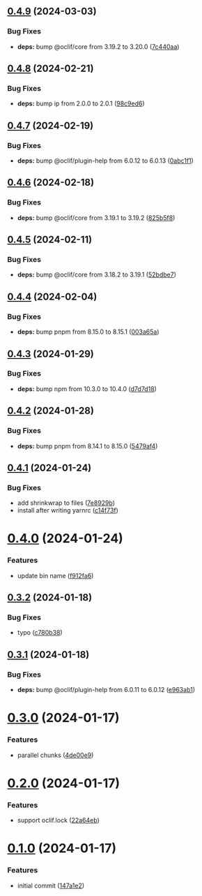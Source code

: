 ## [0.4.9](https://github.com/oclif/test-plugin-generator/compare/0.4.8...0.4.9) (2024-03-03)


### Bug Fixes

* **deps:** bump @oclif/core from 3.19.2 to 3.20.0 ([7c440aa](https://github.com/oclif/test-plugin-generator/commit/7c440aab2a9aa68141b282c85502b24bed38010f))



## [0.4.8](https://github.com/oclif/test-plugin-generator/compare/0.4.7...0.4.8) (2024-02-21)


### Bug Fixes

* **deps:** bump ip from 2.0.0 to 2.0.1 ([98c9ed6](https://github.com/oclif/test-plugin-generator/commit/98c9ed6964ee5221417f9634b26bf8c0cd9a0769))



## [0.4.7](https://github.com/oclif/test-plugin-generator/compare/0.4.6...0.4.7) (2024-02-19)


### Bug Fixes

* **deps:** bump @oclif/plugin-help from 6.0.12 to 6.0.13 ([0abc1f1](https://github.com/oclif/test-plugin-generator/commit/0abc1f1e244ec17246e74a42aac22d576e2252ad))



## [0.4.6](https://github.com/oclif/test-plugin-generator/compare/0.4.5...0.4.6) (2024-02-18)


### Bug Fixes

* **deps:** bump @oclif/core from 3.19.1 to 3.19.2 ([825b5f8](https://github.com/oclif/test-plugin-generator/commit/825b5f846e805cc704005a0b1c9fa5ef6acb5cc6))



## [0.4.5](https://github.com/oclif/test-plugin-generator/compare/0.4.4...0.4.5) (2024-02-11)


### Bug Fixes

* **deps:** bump @oclif/core from 3.18.2 to 3.19.1 ([52bdbe7](https://github.com/oclif/test-plugin-generator/commit/52bdbe7cc69068ac7c39a906c3434899cffc4844))



## [0.4.4](https://github.com/oclif/test-plugin-generator/compare/0.4.3...0.4.4) (2024-02-04)


### Bug Fixes

* **deps:** bump pnpm from 8.15.0 to 8.15.1 ([003a65a](https://github.com/oclif/test-plugin-generator/commit/003a65ab4b89ca23cbd71a89549b094c322aab13))



## [0.4.3](https://github.com/oclif/test-plugin-generator/compare/0.4.2...0.4.3) (2024-01-29)


### Bug Fixes

* **deps:** bump npm from 10.3.0 to 10.4.0 ([d7d7d18](https://github.com/oclif/test-plugin-generator/commit/d7d7d186d06595b74704c0478858c3e5bbf0088d))



## [0.4.2](https://github.com/oclif/test-plugin-generator/compare/0.4.1...0.4.2) (2024-01-28)


### Bug Fixes

* **deps:** bump pnpm from 8.14.1 to 8.15.0 ([5479af4](https://github.com/oclif/test-plugin-generator/commit/5479af4e095a5aa212fbffde37a1d482c6716726))



## [0.4.1](https://github.com/oclif/test-plugin-generator/compare/0.4.0...0.4.1) (2024-01-24)


### Bug Fixes

* add shrinkwrap to files ([7e8929b](https://github.com/oclif/test-plugin-generator/commit/7e8929be54f1835cc97ad46ae9f640ad121b5221))
* install after writing yarnrc ([c14f73f](https://github.com/oclif/test-plugin-generator/commit/c14f73f32177c96047c8451ad1f2e1002e4c682b))



# [0.4.0](https://github.com/oclif/test-plugin-generator/compare/0.3.2...0.4.0) (2024-01-24)


### Features

* update bin name ([f912fa6](https://github.com/oclif/test-plugin-generator/commit/f912fa6880cb3b8f9892b92a1424d986dabd16f6))



## [0.3.2](https://github.com/oclif/test-plugin-generator/compare/0.3.1...0.3.2) (2024-01-18)


### Bug Fixes

* typo ([c780b38](https://github.com/oclif/test-plugin-generator/commit/c780b38a2533c67a15ae26faa10c2461da6fc8c0))



## [0.3.1](https://github.com/oclif/test-plugin-generator/compare/0.3.0...0.3.1) (2024-01-18)


### Bug Fixes

* **deps:** bump @oclif/plugin-help from 6.0.11 to 6.0.12 ([e963ab1](https://github.com/oclif/test-plugin-generator/commit/e963ab1be344c9ab1715927fa3e31aa319efc7dc))



# [0.3.0](https://github.com/oclif/test-plugin-generator/compare/0.2.0...0.3.0) (2024-01-17)


### Features

* parallel chunks ([4de00e9](https://github.com/oclif/test-plugin-generator/commit/4de00e9b1ea65808f1be95b69bcdd3c13e00b067))



# [0.2.0](https://github.com/oclif/test-plugin-generator/compare/0.1.0...0.2.0) (2024-01-17)


### Features

* support oclif.lock ([22a64eb](https://github.com/oclif/test-plugin-generator/commit/22a64eb11df3062687a2c9defab8775888796e5a))



# [0.1.0](https://github.com/oclif/test-plugin-generator/compare/147a1e23717541c5c22f3d82afafaf8c1494e2ab...0.1.0) (2024-01-17)


### Features

* initial commit ([147a1e2](https://github.com/oclif/test-plugin-generator/commit/147a1e23717541c5c22f3d82afafaf8c1494e2ab))




